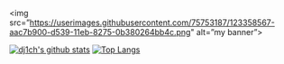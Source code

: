 <img src=”https://userimages.githubusercontent.com/75753187/123358567-aac7b900-d539-11eb-8275-0b380264bb4c.png" alt=”my banner”>

[![dj1ch's github stats](https://github-readme-stats.vercel.app/api?username=dj1ch&layout=compact&theme=dark)](https://github.com/yushi1007) 
[![Top Langs](https://github-readme-stats.vercel.app/api/top-langs/?username=dj1ch&layout=compact&theme=dark)](https://github.com/yushi1007)

<!---
dj1ch/dj1ch is a ✨ special ✨ repository because its `README.md` (this file) appears on your GitHub profile.
You can click the Preview link to take a look at your changes.
--->
